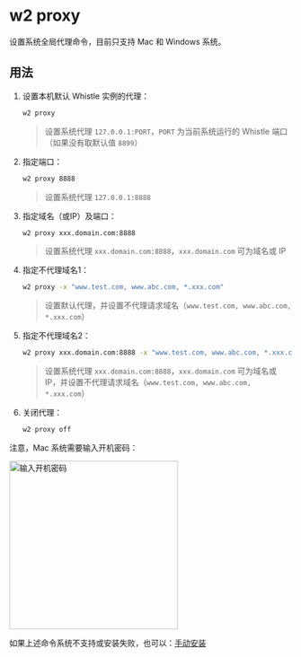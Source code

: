 # w2 proxy
设置系统全局代理命令，目前只支持 Mac 和 Windows 系统。

## 用法
1. 设置本机默认 Whistle 实例的代理：
    ``` sh
    w2 proxy
    ```
    > 设置系统代理 `127.0.0.1:PORT`，`PORT` 为当前系统运行的 Whistle 端口（如果没有取默认值 `8899`）
2. 指定端口：
    ``` sh
    w2 proxy 8888
    ```
    > 设置系统代理 `127.0.0.1:8888`
3. 指定域名（或IP）及端口：
    ``` sh
    w2 proxy xxx.domain.com:8888
    ```
    > 设置系统代理 `xxx.domain.com:8888`，`xxx.domain.com` 可为域名或 IP
4. 指定不代理域名1：
    ``` sh
    w2 proxy -x "www.test.com, www.abc.com, *.xxx.com"
    ```
    > 设置默认代理，并设置不代理请求域名（`www.test.com, www.abc.com, *.xxx.com`）
5. 指定不代理域名2：
    ``` sh
    w2 proxy xxx.domain.com:8888 -x "www.test.com, www.abc.com, *.xxx.com"
    ```
    > 设置系统代理 `xxx.domain.com:8888`，`xxx.domain.com` 可为域名或 IP，并设置不代理请求域名（`www.test.com, www.abc.com, *.xxx.com`）
6. 关闭代理：
    ``` sh
    w2 proxy off
    ```

注意，Mac 系统需要输入开机密码：

<img alt="输入开机密码" width="300" src="https://user-images.githubusercontent.com/11450939/176977027-4a7b06a0-64f6-4580-b983-312515e9cd4e.png">

如果上述命令系统不支持或安装失败，也可以：[手动安装](../manual/)
